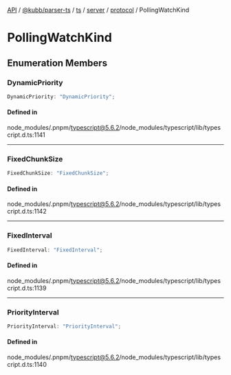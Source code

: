 [API](../../../../../../../../../packages.md) / [@kubb/parser-ts](../../../../../../../index.md) / [ts](../../../../../index.md) / [server](../../../index.md) / [protocol](../index.md) / PollingWatchKind

# PollingWatchKind

## Enumeration Members

### DynamicPriority

```ts
DynamicPriority: "DynamicPriority";
```

#### Defined in

node\_modules/.pnpm/typescript@5.6.2/node\_modules/typescript/lib/typescript.d.ts:1141

***

### FixedChunkSize

```ts
FixedChunkSize: "FixedChunkSize";
```

#### Defined in

node\_modules/.pnpm/typescript@5.6.2/node\_modules/typescript/lib/typescript.d.ts:1142

***

### FixedInterval

```ts
FixedInterval: "FixedInterval";
```

#### Defined in

node\_modules/.pnpm/typescript@5.6.2/node\_modules/typescript/lib/typescript.d.ts:1139

***

### PriorityInterval

```ts
PriorityInterval: "PriorityInterval";
```

#### Defined in

node\_modules/.pnpm/typescript@5.6.2/node\_modules/typescript/lib/typescript.d.ts:1140
